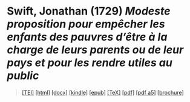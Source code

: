 # Swift, Jonathan (1729)  <em>Modeste proposition pour empêcher les enfants des pauvres d’être à la charge de leurs parents ou de leur pays et pour les rendre utiles au public</em> 

>  <a target="_blank" title="Source XML/TEI" class="mime48 tei" href="https://hurlus.github.io/tei/swift1729_proposition.xml">[TEI]</a>  <a target="_blank" title="HTML une page" class="mime48 html" href="https://hurlus.github.io/swift1729_proposition/swift1729_proposition.html">[html]</a>  <a target="_blank" title="Bureautique (LibreOffice, MS.Word)" class="mime48 docx" href="https://hurlus.github.io/swift1729_proposition/swift1729_proposition.docx">[docx]</a>  <a target="_blank" title="Amazon.kindle" class="mime48 mobi" href="https://hurlus.github.io/swift1729_proposition/swift1729_proposition.mobi">[kindle]</a>  <a target="_blank" title="EPUB, pour liseuses et téléphones" class="mime48 epub" href="https://hurlus.github.io/swift1729_proposition/swift1729_proposition.epub">[epub]</a>  <a target="_blank" title="LaTeX" class="mime48 tex" href="https://hurlus.github.io/swift1729_proposition/swift1729_proposition.tex">[TeX]</a>  <a target="_blank" title="PDF à imprimer, A4 2 colonnes" class="mime48 pdf" href="https://hurlus.github.io/swift1729_proposition/swift1729_proposition.pdf">[pdf]</a>  <a target="_blank" title="PDF à lire, A5 une colonne" class="mime48 a5" href="https://hurlus.github.io/swift1729_proposition/swift1729_proposition_a5.pdf">[pdf a5]</a>  <a target="_blank" title="Brochure à agrafer, pdf imposé pour imprimante recto/verso" class="mime48 brochure" href="https://hurlus.github.io/swift1729_proposition/swift1729_proposition_brochure.pdf">[brochure]</a> 
